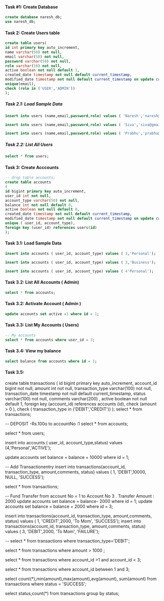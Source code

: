 #### Task #1: Create Database

```sql
create database naresh_db;
use naresh_db;
```

#### Task 2: Create Users table
```sql
create table users(
id int primary key auto_increment,
name varchar(50) not null,
email varchar(50) not null,
password varchar(50) not null,
role varchar(10) not null,
active boolean not null default 1,
created_date timestamp not null default current_timestamp,
modified_date timestamp not null default current_timestamp on update current_timestamp,
unique(email),
check (role in ('USER','ADMIN'))
);
```

##### Task 2.1: Load Sample Data
```sql
insert into users (name,email,password,role) values ( 'Naresh','naresh@gmail.com', 'pass123', 'ADMIN');

insert into users (name,email,password,role) values ( 'Siva','siva@gmail.com', 'pass123', 'USER');

insert into users (name,email,password,role) values ( 'Prabhu','prabhu@gmail.com', 'pass123', 'USER');
```

##### Task 2.2: List All Users
```sql
select * from users;
```

#### Task 3: Create Acccounts 
```sql
-- drop table accounts;
create table accounts 
( 
id bigint primary key auto_increment,
user_id int not null,
account_type varchar(50) not null,
balance int not null default 0,
active boolean not null default 0,
created_date timestamp not null default current_timestamp,
modified_date timestamp not null default current_timestamp on update current_timestamp,
unique ( user_id, account_type),
foreign key (user_id) references users(id)
);
```

#### Task 3.1: Load Sample Data
```sql
insert into accounts ( user_id, account_type) values ( 3,'Personal');

insert into accounts ( user_id, account_type) values ( 3,'Business');

insert into accounts ( user_id, account_type) values ( 4'Personal');
```

#### Task 3.2: List All Accounts ( Admin)
```sql
select * from accounts;
```

#### Task 3.2: Activate Account ( Admin )
```sql
update accounts set active =1 where id = 1;
```

#### Task 3.3: List My Accounts ( Users)
```sql
-- My accounts
select * from accounts where user_id = 3;
```

#### Task 3.4: View my balance
```sql
select balance from accounts where id = 1;
```


#### Task 3.5: 
create table transactions 
(
id bigint primary key auto_increment,
account_id bigint not null,
amount int not null,
transaction_type varchar(100) not null,
transaction_date timestamp not null default current_timestamp,
status varchar(100) not null,
comments varchar(200) ,
active boolean not null default 1,
foreign key (account_id) references accounts (id),
check (amount > 0 ),
check ( transaction_type in ('DEBIT','CREDIT'))
);
select * from transactions;

-- DEPOSIT -Rs.100o to accountNo :1
select * from accounts;

select * from users;

insert into accounts ( user_id, account_type,status) values (4,'Personal','ACTIVE');

update accounts set balance = balance + 10000 where id = 1;

-- Add Transactionentry
insert into transactions(account_id, transaction_type, amount,comments, status) values ( 1, 'DEBIT',10000, NULL, 'SUCCESS');

select * from transactions;

-- Fund Transfer from account No = 1 to Account No 3 . Transfer Amount : 2000
update accounts set balance = balance- 2000 where id = 1;
update accounts set balance = balance + 2000 where id = 3;

insert into transactions(account_id, transaction_type, amount,comments, status) values ( 1, 'CREDIT',2000, 'To Mom', 'SUCCESS');
insert into transactions(account_id, transaction_type, amount,comments, status) values ( 3, 'DEBIT',2000, 'To Mom', 'FAILURE');


-- 
select * from transactions where transaction_type='DEBIT';

select * from transactions where amount > 1000 ;

select * from transactions where account_id >1 and account_id < 3;

select * from transactions where account_id between 1 and 3;

select count(*),min(amount),max(amount),avg(amount), sum(amount) from transactions where status = 'SUCCESS';

select status,count(*) from transactions group by status;
